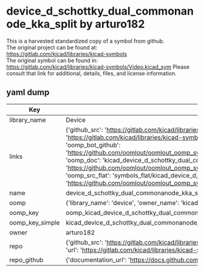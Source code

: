 # device_d_schottky_dual_commonanode_kka_split by arturo182  
This is a harvested standardized copy of a symbol from github.  
The original project can be found at:  
https://gitlab.com/kicad/libraries/kicad-symbols  
The original symbol can be found in:
https://gitlab.com/kicad/libraries/kicad-symbols/Video.kicad_sym
Please consult that link for additional, details, files, and license information.  
## yaml dump  
| Key | Value |  
| --- | --- |  
| library_name | Device |  
| links | {'github_src': 'https://gitlab.com/kicad/libraries/kicad-symbols/Video.kicad_sym', 'github_src_repo': 'https://gitlab.com/kicad/libraries/kicad-symbols', 'oomp_bot': 'kicad_device_d_schottky_dual_commonanode_kka_split/working', 'oomp_bot_github': 'https://github.com/oomlout/oomlout_oomp_symbol_bot/tree/main/kicad_device_d_schottky_dual_commonanode_kka_split/working', 'oomp_doc': 'kicad_device_d_schottky_dual_commonanode_kka_split/working', 'oomp_doc_github': 'https://github.com/oomlout/oomlout_oomp_symbol_doc/tree/main/kicad_device_d_schottky_dual_commonanode_kka_split/working', 'oomp_src_flat': 'symbols_flat/kicad_device_d_schottky_dual_commonanode_kka_split/working', 'oomp_src_flat_github': 'https://github.com/oomlout/oomlout_oomp_symbol_src/tree/main/kicad_device_d_schottky_dual_commonanode_kka_split/working'} |  
| name | device_d_schottky_dual_commonanode_kka_split |  
| oomp | {'library_name': 'device', 'owner_name': 'kicad', 'symbol_name': 'device_d_schottky_dual_commonanode_kka_split'} |  
| oomp_key | oomp_kicad_device_d_schottky_dual_commonanode_kka_split |  
| oomp_key_simple | kicad_device_d_schottky_dual_commonanode_kka_split |  
| owner | arturo182 |  
| repo | {'github_src': 'https://gitlab.com/kicad/libraries/kicad-symbols/Video.kicad_sym', 'name': 'libraries/kicad-symbols', 'owner': 'kicad', 'url': 'https://gitlab.com/kicad/libraries/kicad-symbols'} |  
| repo_github | {'documentation_url': 'https://docs.github.com/rest/repos/repos#get-a-repository', 'message': 'Not Found'} |  

